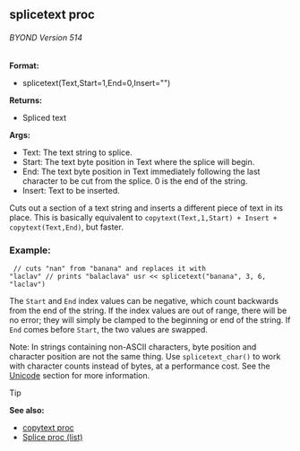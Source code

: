 ## splicetext proc 
###### BYOND Version 514

<!-- -->
**Format:**
+   splicetext(Text,Start=1,End=0,Insert="")
<!-- -->
**Returns:**
+   Spliced text
<!-- -->
**Args:**
+   Text: The text string to splice.
+   Start: The text byte position in Text where the splice will begin.
+   End: The text byte position in Text immediately following the last
    character to be cut from the splice. 0 is the end of the string.
+   Insert: Text to be inserted.


Cuts out a section of a text string and inserts a different
piece of text in its place. This is basically equivalent to
`copytext(Text,1,Start) + Insert + copytext(Text,End)`, but faster.
### Example:

```dm
 // cuts "nan" from "banana" and replaces it with
"laclav" // prints "balaclava" usr << splicetext("banana", 3, 6,
"laclav") 
```
 

The `Start` and `End` index values can
be negative, which count backwards from the end of the string. If the
index values are out of range, there will be no error; they will simply
be clamped to the beginning or end of the string. If `End` comes before
`Start`, the two values are swapped. 

Note: In strings
containing non-ASCII characters, byte position and character position
are not the same thing. Use `splicetext_char()` to work with character
counts instead of bytes, at a performance cost. See the
[Unicode](/ref/notes/Unicode.md) section for more information.

> [!TIP] 
> **See also:**
> +   [copytext proc](/ref/proc/copytext.md) 
> +   [Splice proc (list)](/ref/list/proc/Splice.md) 
